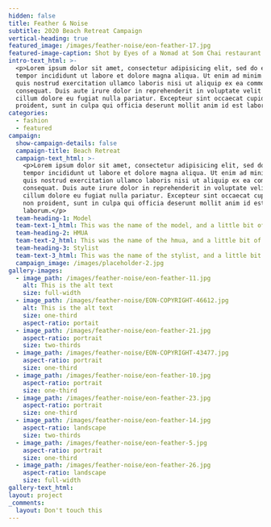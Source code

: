```yaml
---
hidden: false
title: Feather & Noise
subtitle: 2020 Beach Retreat Campaign
vertical-heading: true
featured_image: /images/feather-noise/eon-feather-17.jpg
featured-image-caption: Shot by Eyes of a Nomad at Som Chai restaurant
intro-text_html: >-
  <p>Lorem ipsum dolor sit amet, consectetur adipisicing elit, sed do eiusmod
  tempor incididunt ut labore et dolore magna aliqua. Ut enim ad minim veniam,
  quis nostrud exercitation ullamco laboris nisi ut aliquip ex ea commodo
  consequat. Duis aute irure dolor in reprehenderit in voluptate velit esse
  cillum dolore eu fugiat nulla pariatur. Excepteur sint occaecat cupidatat non
  proident, sunt in culpa qui officia deserunt mollit anim id est laborum.</p>
categories:
  - fashion
  - featured
campaign:
  show-campaign-details: false
  campaign-title: Beach Retreat
  campaign-text_html: >-
    <p>Lorem ipsum dolor sit amet, consectetur adipisicing elit, sed do eiusmod
    tempor incididunt ut labore et dolore magna aliqua. Ut enim ad minim veniam,
    quis nostrud exercitation ullamco laboris nisi ut aliquip ex ea commodo
    consequat. Duis aute irure dolor in reprehenderit in voluptate velit esse
    cillum dolore eu fugiat nulla pariatur. Excepteur sint occaecat cupidatat
    non proident, sunt in culpa qui officia deserunt mollit anim id est
    laborum.</p>
  team-heading-1: Model
  team-text-1_html: This was the name of the model, and a little bit of a blurb about her.
  team-heading-2: HMUA
  team-text-2_html: This was the name of the hmua, and a little bit of a blurb about her.
  team-heading-3: Stylist
  team-text-3_html: This was the name of the stylist, and a little bit of a blurb about her.
  campaign_image: /images/placeholder-2.jpg
gallery-images:
  - image_path: /images/feather-noise/eon-feather-11.jpg
    alt: This is the alt text
    size: full-width
  - image_path: /images/feather-noise/EON-COPYRIGHT-46612.jpg
    alt: This is the alt text
    size: one-third
    aspect-ratio: portait
  - image_path: /images/feather-noise/eon-feather-21.jpg
    aspect-ratio: portrait
    size: two-thirds
  - image_path: /images/feather-noise/EON-COPYRIGHT-43477.jpg
    aspect-ratio: portrait
    size: one-third
  - image_path: /images/feather-noise/eon-feather-10.jpg
    aspect-ratio: portrait
    size: one-third
  - image_path: /images/feather-noise/eon-feather-23.jpg
    aspect-ratio: portrait
    size: one-third
  - image_path: /images/feather-noise/eon-feather-14.jpg
    aspect-ratio: landscape
    size: two-thirds
  - image_path: /images/feather-noise/eon-feather-5.jpg
    aspect-ratio: portrait
    size: one-third
  - image_path: /images/feather-noise/eon-feather-26.jpg
    aspect-ratio: landscape
    size: full-width
gallery-text_html:
layout: project
_comments:
  layout: Don't touch this
---
```



